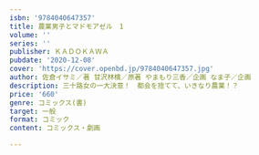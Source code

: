 ```yaml
---
isbn: '9784040647357'
title: 農業男子とマドモアゼル　1
volume: ''
series: ''
publisher: ＫＡＤＯＫＡＷＡ
pubdate: '2020-12-08'
cover: 'https://cover.openbd.jp/9784040647357.jpg'
author: 佐倉イサミ／著 甘沢林檎／原著 やまもり三香／企画 なま子／企画
description: 三十路女の一大決意！　都会を捨てて、いきなり農業！？
price: '660'
genre: コミックス(書)
target: 一般
format: コミック
content: コミックス・劇画

---
```

